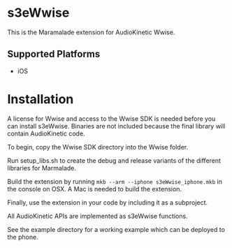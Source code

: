 s3eWwise
========

This is the Maramalade extension for AudioKinetic Wwise.

Supported Platforms
-------------------

* iOS

Installation
============

A license for Wwise and access to the Wwise SDK is needed before you can install s3eWwise.
Binaries are not included because the final library will contain AudioKinetic code.

To begin, copy the Wwise SDK directory into the Wwise folder.

Run setup_libs.sh to create the debug and release variants of the different libraries for Marmalade.

Build the extension by running `mkb --arm --iphone s3eWwise_iphone.mkb` in the console on OSX.
A Mac is needed to build the extension.

Finally, use the extension in your code by including it as a subproject.

All AudioKinetic APIs are implemented as s3eWwise functions.

See the example directory for a working example which can be deployed to the phone.